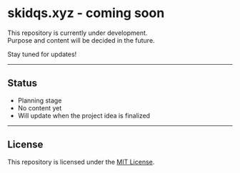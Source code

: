 # skidqs.xyz - coming soon

This repository is currently under development.  
Purpose and content will be decided in the future.  

Stay tuned for updates!

---

## Status
- Planning stage
- No content yet
- Will update when the project idea is finalized

---

## License
This repository is licensed under the [MIT License](LICENSE).
